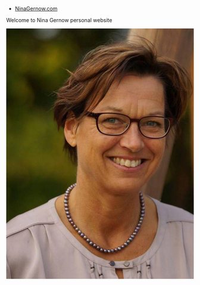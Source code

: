 
- [NinaGernow.com](https://www.ninagernow.com)

Welcome to Nina Gernow personal website

![Nina Gernow](images/Nina-Gernow-photo01.jpg)


